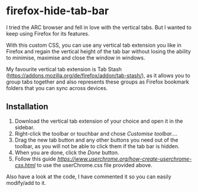 # firefox-hide-tab-bar

I tried the ARC browser and fell in love with the vertical tabs. But I wanted to keep using Firefox for its features.

With this custom CSS, you can use any vertical tab extension you like in Firefox and regain the vertical height of the tab bar without losing the ability to minimise, maximise and close the window in windows.

My favourite vertical tab extension is Tab Stash (https://addons.mozilla.org/de/firefox/addon/tab-stash/), as it allows you to group tabs together and also represents these groups as Firefox bookmark folders that you can sync across devices.

## Installation

1. Download the vertical tab extension of your choice and open it in the sidebar.
1. Right-click the toolbar or touchbar and chose *Customise toolbar...*.
2. Drag the new tab button and any other buttons you need out of the toolbar, as you will not be able to click them if the tab bar is hidden.
3. When you are done, click the *Done* button.
4. Follow this guide *https://www.userchrome.org/how-create-userchrome-css.html* to use the userChrome.css file provided above.

Also have a look at the code, I have commented it so you can easily modify/add to it.
